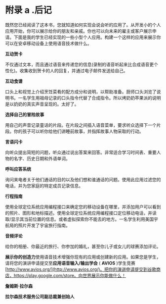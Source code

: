 # 附录 a .后记

既然您已经阅读了这本书，您就知道如何实现会说会听的应用了。从开发小的个人应用开始，你可以展示给你的朋友和亲戚。你也可以向未来的雇主或客户展示申请。下面是我的学生已经实现的一些小型个人应用。构建一个这样的应用来展示你可以在安卓移动设备上使用语音技术做什么。

**互动贺卡**

不仅通过文本，而且通过语音来传递您的信息(录制的语音听起来比合成语音更个性化)。收集收到贺卡的人的回复，并通过电子邮件发送给自己。

**互动食谱**

口头上和视觉上介绍烹饪菜肴的配方成分和说明，以帮助准备。厨师口头浏览了说明书。一名学生用祖母记录的口头指令代替了合成指令。所以烤奶奶苹果派的说明是以奶奶的真实声音呈现的。太好了。

**选择自己的冒险故事**

用自己的声音记录童话的片段。在片段之间插入语音菜单，要求听众选择下一个片段。你的孩子可以听你给他们讲睡前故事，并指挥故事人物采取的行动。

**言语闪卡**

向听众提出简短的问题，听众通过说出答案来回答。非常适合学习时间表、重要人物的名字、历史日期和外语单词。

**呼叫应答系统**

询问来电者关于他们通话的目的以及他们想和谁通话的问题。使用此应用过滤您的电话，并为您家庭的特定成员记录信息。

**行程指南**

使用全球定位系统应用编程接口来确定您的移动设备在哪里，并添加用户可以看到的照片、图形和地标描述。使用全球定位系统应用编程接口定位移动电话，并读取/显示其当前位置的信息。或者虚拟探索你不能去的地方。一名学生利用美国宇航局的照片开发了宇宙旅行指南。

**音频评论**

给你的相册、你最近的旅行、你参加的婚礼，甚至你儿子或女儿的球赛添加评论。

**展示你的创造力**使用语音技术增强你现有的应用或创建新的应用。如果您是学生，请将您的演讲申请提交至**应用语音输入/输出学会** ( **AVIOS** )学生竞赛[http://www.avios.org/](http://www.avios.org/)。把你的演讲申请提交到谷歌商店，https://play.google.com/store。向世界展示你能做什么！

**詹姆斯·拉尔森**

**拉尔森技术服务公司副总裁兼创始人**